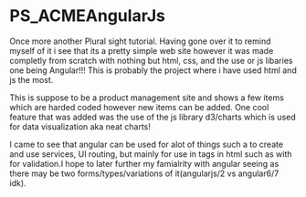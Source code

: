 # PS_ACMEAngularJs

Once more another Plural sight tutorial.
Having gone over it to remind myself of it i see that its a pretty simple web site
however it was made completly from scratch with nothing but html, css, and the use or js libaries one being Angular!!! 
This is probably the project where i have used html and js the most.

This is suppose to be a product management site and shows a few items which are harded coded however new items can be added.
One cool feature that was added was the use of the js library d3/charts which is used for data visualization aka neat charts!
 
 I came to see that angular can be used for alot of things such a to create and use services, UI routing, but mainly for use in 
 tags in html such as with for validation.I hope to later further my famialrity with angular seeing as there may be two forms/types/variations of it(angularjs/2 vs angular6/7 idk).
 
